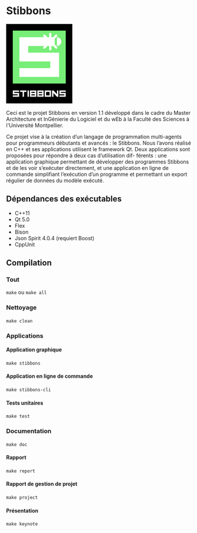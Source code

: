 # Stibbons

![Logo Stibbons](https://raw.githubusercontent.com/Ynigvi/stibbons/master/data/images/stibbons-full.png)

Ceci est le projet Stibbons en version 1.1 développé dans le cadre du Master Architecture et
InGénierie du Logiciel et du wEb à la Faculté des Sciences à l'Université Montpellier.

Ce projet vise à la création d’un langage de programmation multi-agents pour programmeurs
débutants et avancés : le Stibbons. Nous l’avons réalisé en C++ et ses applications utilisent
le framework Qt. Deux applications sont proposées pour répondre à deux cas d’utilisation dif-
férents : une application graphique permettant de développer des programmes Stibbons et de
les voir s’exécuter directement, et une application en ligne de commande simplifiant l’exécution
d’un programme et permettant un export régulier de données du modèle exécuté. 

## Dépendances des exécutables

- C++11
- Qt 5.0
- Flex
- Bison
- Json Spirit 4.0.4 (requiert Boost)
- CppUnit

## Compilation

### Tout

`make` ou `make all`

### Nettoyage

`make clean`

### Applications

#### Application graphique

`make stibbons`

#### Application en ligne de commande

`make stibbons-cli`

#### Tests unitaires

`make test`

### Documentation

`make doc`

#### Rapport

`make report`

#### Rapport de gestion de projet

`make project`

#### Présentation

`make keynote`

